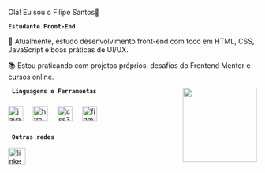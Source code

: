 Olá! Eu sou o Filipe Santos👋

**`Estudante Front-End`**

🎯 Atualmente, estudo desenvolvimento front-end com foco em HTML, CSS, JavaScript e boas práticas de UI/UX.

📚 Estou praticando com projetos próprios, desafios do Frontend Mentor e cursos online.

  **` Linguagens e Ferramentas`**
<img align="right" height="150" src="https://media4.giphy.com/media/v1.Y2lkPTc5MGI3NjExOHJjZWk0Y29lczU1cTRjdzljd3E4cnYwenBiam54eHA0MHdsenA5aiZlcD12MV9pbnRlcm5hbF9naWZfYnlfaWQmY3Q9Zw/ENY5vJgJPEfG3Ym14H/giphy.gif"  />

###

<div align="left">
  <img src="https://cdn.jsdelivr.net/gh/devicons/devicon/icons/javascript/javascript-original.svg" height="30" alt="javascript logo"  />
  <img width="12" />
  <img src="https://cdn.jsdelivr.net/gh/devicons/devicon/icons/html5/html5-original.svg" height="30" alt="html5 logo"  />
  <img width="12" />
  <img src="https://cdn.jsdelivr.net/gh/devicons/devicon/icons/css3/css3-original.svg" height="30" alt="css3 logo"  />
  <img width="12" />
  <img src="https://cdn.jsdelivr.net/gh/devicons/devicon/icons/figma/figma-original.svg" height="30" alt="figma logo"  />
</div>

###
 
  **` Outras redes`**
  

<div align="left">
  <img src="https://img.shields.io/static/v1?message=LinkedIn&logo=linkedin&label=&color=0077B5&logoColor=white&labelColor=&style=for-the-badge" height="35" alt="linkedin logo"  />
</div>

###






